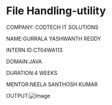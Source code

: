 # File Handling-utility

COMPANY: CODTECH IT SOLUTIONS

NAME:GURRALA YASHWANTH REDDY

INTERN ID:CT04WA113

DOMAIN:JAVA

DURATION:4 WEEKS

MENTOR:NEELA SANTHOSH KUMAR

OUTPUT:![Image](https://github.com/user-attachments/assets/82bbd788-a5a4-49c1-aa0f-db80d7c07228)
